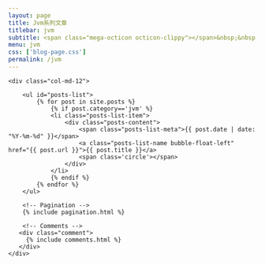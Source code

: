```yaml
---
layout: page
title: Jvm系列文章
titlebar: jvm
subtitle: <span class="mega-octicon octicon-clippy"></span>&nbsp;&nbsp; jvm系列文章
menu: jvm
css: ['blog-page.css']
permalink: /jvm
---
```


<div class="row">

    <div class="col-md-12">

        <ul id="posts-list">
            {% for post in site.posts %}
                {% if post.category=='jvm' %}
                <li class="posts-list-item">
                    <div class="posts-content">
                        <span class="posts-list-meta">{{ post.date | date: "%Y-%m-%d" }}</span>
                        <a class="posts-list-name bubble-float-left" href="{{ post.url }}">{{ post.title }}</a>
                        <span class='circle'></span>
                    </div>
                </li>
                {% endif %}
            {% endfor %}
        </ul> 

        <!-- Pagination -->
        {% include pagination.html %}

        <!-- Comments -->
       <div class="comment">
         {% include comments.html %}
       </div>
    </div>

</div>
<script>
    $(document).ready(function(){

        // Enable bootstrap tooltip
        $("body").tooltip({ selector: '[data-toggle=tooltip]' });

    });
</script>
